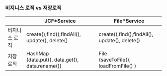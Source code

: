 ### 비지니스 로직 vs 저장로직

|             | JCF*Service | File*Service |
|-------------|-------------|--------------|
|비지니스 로직   | create(),find(),findAll(),<br> update(), delete()|create(),find(),findAll(),<br> update(), delete()
|저장 로직      | HashMap <br> (data.put(), data.get(), data.rename())|File<br>(saveToFile(), loadFromFile() )